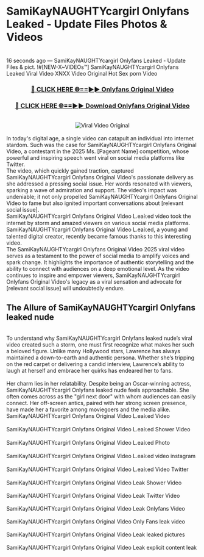 # SamiKayNAUGHTYcargirl Onlyfans Leaked - Update Files Photos & Videos 
<br>
16 seconds ago — SamiKayNAUGHTYcargirl Onlyfans Leaked - Update Files & pict. !#[NEW-X~VIDEOs™] SamiKayNAUGHTYcargirl Onlyfans Leaked Viral Video XNXX Video Original Hot Sex porn Video
<br>
<div align="center">
<h3><a href="http://freeplayer.one?title=SamiKayNAUGHTYcargirl&ref=25OR" rel="nofollow">🔴 CLICK HERE 🌐==►► Onlyfans Original Video</a></h3>
<h3><a href="http://freeplayer.one?title=SamiKayNAUGHTYcargirl&ref=25OR" rel="nofollow">🔴 CLICK HERE 🌐==►► Download Onlyfans Original Video</a></h3>
<br>
<a href="http://freeplayer.one?title=SamiKayNAUGHTYcargirl&ref=25OR" rel="nofollow" data-target="animated-image.originalLink"><img src="https://i.ibb.co.com/xMMVF88/686577567.gif" alt="Viral Video Original" style="max-width: 100%; display: inline-block;" data-target="animated-image.originalImage"></a>
</div>
<br>
In today's digital age, a single video can catapult an individual into internet stardom. Such was the case for SamiKayNAUGHTYcargirl Onlyfans Original Video, a contestant in the 2025 Ms. [Pageant Name] competition, whose powerful and inspiring speech went viral on social media platforms like Twitter.
<br>
The video, which quickly gained traction, captured SamiKayNAUGHTYcargirl Onlyfans Original Video's passionate delivery as she addressed a pressing social issue. Her words resonated with viewers, sparking a wave of admiration and support. The video's impact was undeniable; it not only propelled SamiKayNAUGHTYcargirl Onlyfans Original Video to fame but also ignited important conversations about [relevant social issue].
<br>
SamiKayNAUGHTYcargirl Onlyfans Original Video L.ea𝚔ed video took the internet by storm and amazed viewers on various social media platforms. SamiKayNAUGHTYcargirl Onlyfans Original Video L.ea𝚔ed, a young and talented digital creator, recently became famous thanks to this interesting video.
<br>
The SamiKayNAUGHTYcargirl Onlyfans Original Video 2025 viral video serves as a testament to the power of social media to amplify voices and spark change. It highlights the importance of authentic storytelling and the ability to connect with audiences on a deep emotional level. As the video continues to inspire and empower viewers, SamiKayNAUGHTYcargirl Onlyfans Original Video's legacy as a viral sensation and advocate for [relevant social issue] will undoubtedly endure.
<br>
<h2>The Allure of SamiKayNAUGHTYcargirl Onlyfans leaked nude</h2>
<br>
To understand why SamiKayNAUGHTYcargirl Onlyfans leaked nude’s viral video created such a storm, one must first recognize what makes her such a beloved figure. Unlike many Hollywood stars, Lawrence has always maintained a down-to-earth and authentic persona. Whether she’s tripping on the red carpet or delivering a candid interview, Lawrence’s ability to laugh at herself and embrace her quirks has endeared her to fans.
<br><br>
Her charm lies in her relatability. Despite being an Oscar-winning actress, SamiKayNAUGHTYcargirl Onlyfans leaked nude feels approachable. She often comes across as the "girl next door" with whom audiences can easily connect. Her off-screen antics, paired with her strong screen presence, have made her a favorite among moviegoers and the media alike.
<br>
SamiKayNAUGHTYcargirl Onlyfans Original Video L.ea𝚔ed Video
<br><br>
SamiKayNAUGHTYcargirl Onlyfans Original Video L.ea𝚔ed Shower Video
<br><br>
SamiKayNAUGHTYcargirl Onlyfans Original Video L.ea𝚔ed Photo
<br><br>
SamiKayNAUGHTYcargirl Onlyfans Original Video L.ea𝚔ed video instagram
<br><br>
SamiKayNAUGHTYcargirl Onlyfans Original Video L.ea𝚔ed Video Twitter
<br><br>
SamiKayNAUGHTYcargirl Onlyfans Original Video Leak Shower Video
<br><br>
SamiKayNAUGHTYcargirl Onlyfans Original Video Leak Twitter Video
<br><br>
SamiKayNAUGHTYcargirl Onlyfans Original Video Leak Onlyfans Video
<br><br>
SamiKayNAUGHTYcargirl Onlyfans Original Video Only Fans leak video
<br><br>
SamiKayNAUGHTYcargirl Onlyfans Original Video Leak leaked pictures
<br><br>
SamiKayNAUGHTYcargirl Onlyfans Original Video Leak explicit content leak